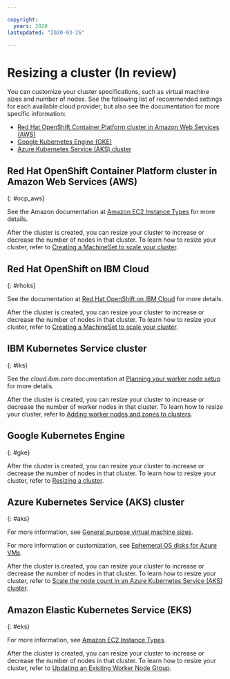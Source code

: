 ```yaml
---

copyright:
  years: 2020
lastupdated: "2020-03-26"

---
```


# Resizing a cluster (In review)

You can customize your cluster specifications, such as virtual machine sizes and number of nodes. See the following list of recommended settings for each available cloud provider, but also see the documentation for more specific information:

* [Red Hat OpenShift Container Platform cluster in Amazon Web Services (AWS)](#ocp_aws) 
* [Google Kubernetes Engine (GKE)](#gke)
* [Azure Kubernetes Service (AKS) cluster](#aks)

## Red Hat OpenShift Container Platform cluster in Amazon Web Services (AWS)
{: #ocp_aws}

See the Amazon documentation at [Amazon EC2 Instance Types](https://aws.amazon.com/ec2/instance-types/) for more details.

After the cluster is created, you can resize your cluster to increase or decrease the number of nodes in that cluster. To learn how to resize your cluster, refer to [Creating a MachineSet to scale your cluster](https://docs.openshift.com/container-platform/4.1/machine_management/creating-machineset.html).

## Red Hat OpenShift on IBM Cloud
{: #rhoks}

See the documentation at [Red Hat OpenShift on IBM Cloud](https://cloud.ibm.com/docs/openshift?topic=openshift-clusters) for more details.

After the cluster is created, you can resize your cluster to increase or decrease the number of nodes in that cluster. To learn how to resize your cluster, refer to [Creating a MachineSet to scale your cluster](https://docs.openshift.com/container-platform/4.1/machine_management/creating-machineset.html).

## IBM Kubernetes Service cluster
{: #iks}

See the _cloud.ibm.com_ documentation at [Planning your worker node setup](https://cloud.ibm.com/docs/containers?topic=containers-planning_worker_nodes) for more details.

After the cluster is created, you can resize your cluster to increase or decrease the number of worker nodes in that cluster. To learn how to resize your cluster, refer to [Adding worker nodes and zones to clusters](https://cloud.ibm.com/docs/containers?topic=containers-add_workers).

## Google Kubernetes Engine
{: #gke}

After the cluster is created, you can resize your cluster to increase or decrease the number of nodes in that cluster.  To learn how to resize your cluster, refer to [Resizing a cluster](https://cloud.google.com/kubernetes-engine/docs/how-to/resizing-a-cluster).

## Azure Kubernetes Service (AKS) cluster
{: #aks}

For more information, see [General purpose virtual machine sizes](https://docs.microsoft.com/en-us/azure/virtual-machines/windows/sizes-general).

For more information or customization, see [Ephemeral OS disks for Azure VMs](https://docs.microsoft.com/en-us/azure/virtual-machines/windows/ephemeral-os-disks).

After the cluster is created, you can resize your cluster to increase or decrease the number of nodes in that cluster. To learn how to resize your cluster, refer to [Scale the node count in an Azure Kubernetes Service (AKS) cluster](https://docs.microsoft.com/en-us/azure/aks/scale-cluster).

## Amazon Elastic Kubernetes Service (EKS)
{: #eks}
 
For more information, see [Amazon EC2 Instance Types](https://aws.amazon.com/ec2/instance-types).

After the cluster is created, you can resize your cluster to increase or decrease the number of nodes in that cluster. To learn how to resize your cluster, refer to [Updating an Existing Worker Node Group](https://docs.aws.amazon.com/eks/latest/userguide/update-stack.html).


